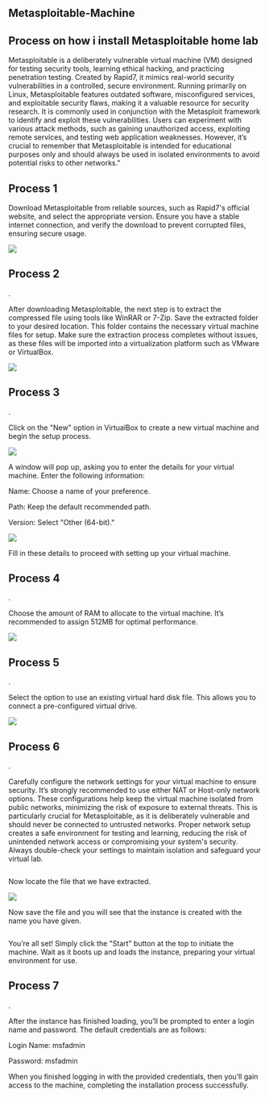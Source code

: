 <h2>Metasploitable-Machine</h2>
  
  
<h2>Process on how i install Metasploitable home lab</h2>

Metasploitable is a deliberately vulnerable virtual machine (VM) designed for testing security tools, learning ethical hacking, and practicing penetration testing. Created by Rapid7, it mimics real-world security vulnerabilities in a controlled, secure environment. Running primarily on Linux, Metasploitable features outdated software, misconfigured services, and exploitable security flaws, making it a valuable resource for security research. It is commonly used in conjunction with the Metasploit framework to identify and exploit these vulnerabilities. Users can experiment with various attack methods, such as gaining unauthorized access, exploiting remote services, and testing web application weaknesses. However, it’s crucial to remember that Metasploitable is intended for educational purposes only and should always be used in isolated environments to avoid potential risks to other networks."


<h2>Process 1</h2>

Download Metasploitable from reliable sources, such as Rapid7's official website, and select the appropriate version. Ensure you have a stable internet connection, and verify the download to prevent corrupted files, ensuring secure usage.

<img src="Folder/met1.jpg">




<h2>Process 2</h2>
.

After downloading Metasploitable, the next step is to extract the compressed file using tools like WinRAR or 7-Zip. Save the extracted folder to your desired location. This folder contains the necessary virtual machine files for setup. Make sure the extraction process completes without issues, as these files will be imported into a virtualization platform such as VMware or VirtualBox.


<img src="Folder/met2.jpg">

<h2>Process 3</h2>
.

Click on the "New" option in VirtualBox to create a new virtual machine and begin the setup process.


<img src="Folder/met3.jpg">


A window will pop up, asking you to enter the details for your virtual machine. Enter the following information:

Name: Choose a name of your preference.

Path: Keep the default recommended path.

Version: Select "Other (64-bit)."


<img src="Folder/met4.jpg">



Fill in these details to proceed with setting up your virtual machine.

<h2>Process 4</h2>
.

Choose the amount of RAM to allocate to the virtual machine. It’s recommended to assign 512MB for optimal performance.



<img src="Folder/met5.jpg">



<h2>Process 5</h2>
.

Select the option to use an existing virtual hard disk file. This allows you to connect a pre-configured virtual drive.



<img src="Folder/met6.png">



<h2>Process 6</h2>
.

Carefully configure the network settings for your virtual machine to ensure security. It’s strongly recommended to use either NAT or Host-only network options. These configurations help keep the virtual machine isolated from public networks, minimizing the risk of exposure to external threats. This is particularly crucial for Metasploitable, as it is deliberately vulnerable and should never be connected to untrusted networks. Proper network setup creates a safe environment for testing and learning, reducing the risk of unintended network access or compromising your system's security. Always double-check your settings to maintain isolation and safeguard your virtual lab.



<img scr="Folder/met7.jpg">



Now locate the file that we have extracted.



<img src="Folder/met8.jpg">



Now save the file and you will see that the instance is created with the name you have given.



<img src="">



You’re all set! Simply click the "Start" button at the top to initiate the machine. Wait as it boots up and loads the instance, preparing your virtual environment for use.



<h2>Process 7</h2>
.

After the instance has finished loading, you’ll be prompted to enter a login name and password. The default credentials are as follows:

Login Name: msfadmin

Password: msfadmin


When you finished logging in with the provided credentials, then you’ll gain access to the machine, completing the installation process successfully.
